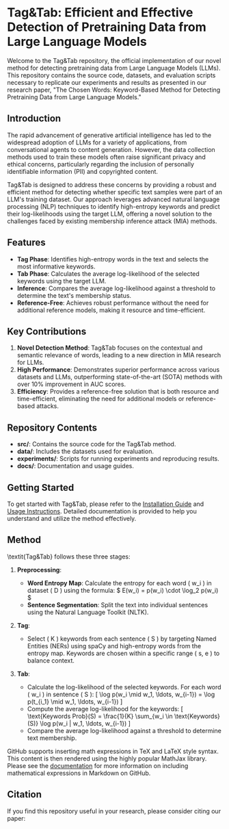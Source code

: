 # Tag&Tab: Efficient and Effective Detection of Pretraining Data from Large Language Models

Welcome to the Tag&Tab repository, the official implementation of our novel method for detecting pretraining data from Large Language Models (LLMs). This repository contains the source code, datasets, and evaluation scripts necessary to replicate our experiments and results as presented in our research paper, "The Chosen Words: Keyword-Based Method for Detecting Pretraining Data from Large Language Models."

## Introduction

The rapid advancement of generative artificial intelligence has led to the widespread adoption of LLMs for a variety of applications, from conversational agents to content generation. However, the data collection methods used to train these models often raise significant privacy and ethical concerns, particularly regarding the inclusion of personally identifiable information (PII) and copyrighted content.

Tag&Tab is designed to address these concerns by providing a robust and efficient method for detecting whether specific text samples were part of an LLM's training dataset. Our approach leverages advanced natural language processing (NLP) techniques to identify high-entropy keywords and predict their log-likelihoods using the target LLM, offering a novel solution to the challenges faced by existing membership inference attack (MIA) methods.

## Features

- **Tag Phase**: Identifies high-entropy words in the text and selects the most informative keywords.
- **Tab Phase**: Calculates the average log-likelihood of the selected keywords using the target LLM.
- **Inference**: Compares the average log-likelihood against a threshold to determine the text's membership status.
- **Reference-Free**: Achieves robust performance without the need for additional reference models, making it resource and time-efficient.

## Key Contributions

1. **Novel Detection Method**: Tag&Tab focuses on the contextual and semantic relevance of words, leading to a new direction in MIA research for LLMs.
2. **High Performance**: Demonstrates superior performance across various datasets and LLMs, outperforming state-of-the-art (SOTA) methods with over 10% improvement in AUC scores.
3. **Efficiency**: Provides a reference-free solution that is both resource and time-efficient, eliminating the need for additional models or reference-based attacks.

## Repository Contents

- **src/**: Contains the source code for the Tag&Tab method.
- **data/**: Includes the datasets used for evaluation.
- **experiments/**: Scripts for running experiments and reproducing results.
- **docs/**: Documentation and usage guides.

## Getting Started

To get started with Tag&Tab, please refer to the [Installation Guide](docs/installation.md) and [Usage Instructions](docs/usage.md). Detailed documentation is provided to help you understand and utilize the method effectively.

## Method

\textit{Tag&Tab} follows these three stages:

1. **Preprocessing**:
    - **Word Entropy Map**: Calculate the entropy for each word \( w_i \) in dataset \( D \) using the formula:
    $
    E(w_i) = p(w_i) \cdot \log_2 p(w_i)
    $
    - **Sentence Segmentation**: Split the text into individual sentences using the Natural Language Toolkit (NLTK).

2. **Tag**:
    - Select \( K \) keywords from each sentence \( S \) by targeting Named Entities (NERs) using spaCy and high-entropy words from the entropy map. Keywords are chosen within a specific range \( s, e \) to balance context.

3. **Tab**:
    - Calculate the log-likelihood of the selected keywords. For each word \( w_i \) in sentence \( S \):
    \[
    \log p(w_i \mid w_1, \ldots, w_{i-1}) = \log p(t_{i_1} \mid w_1, \ldots, w_{i-1})
    \]
    - Compute the average log-likelihood for the keywords:
    \[
    \text{Keywords Prob}(S) = \frac{1}{K} \sum_{w_i \in \text{Keywords}(S)} \log p(w_i | w_1, \ldots, w_{i-1})
    \]
    - Compare the average log-likelihood against a threshold to determine text membership.

GitHub supports inserting math expressions in TeX and LaTeX style syntax. This content is then rendered using the highly popular MathJax library. Please see the [documentation](https://docs.github.com/en/get-started/writing-on-github/working-with-advanced-formatting/organizing-information-with-tables) for more information on including mathematical expressions in Markdown on GitHub.


## Citation

If you find this repository useful in your research, please consider citing our paper:

